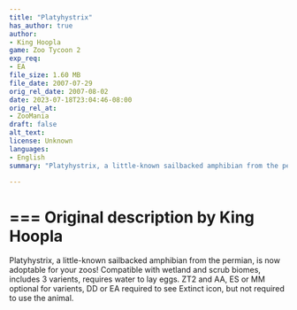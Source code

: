 ```yaml
---
title: "Platyhystrix"
has_author: true
author: 
- King Hoopla
game: Zoo Tycoon 2
exp_req: 
- EA
file_size: 1.60 MB
file_date: 2007-07-29
orig_rel_date: 2007-08-02
date: 2023-07-18T23:04:46-08:00
orig_rel_at: 
- ZooMania
draft: false
alt_text: 
license: Unknown
languages: 
- English
summary: "Platyhystrix, a little-known sailbacked amphibian from the permian, is now adoptable for your zoos!"

---
```


===
Original description by King Hoopla
=== 

Platyhystrix, a little-known sailbacked amphibian from the permian, is now adoptable for your zoos! Compatible with wetland and scrub biomes, includes 3 varients, requires water to lay eggs. ZT2 and AA, ES or MM optional for varients, DD or EA required to see Extinct icon, but not required to use the animal.
